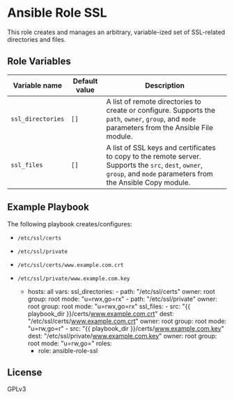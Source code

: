 # Ansible Role SSL

This role creates and manages an arbitrary, variable-ized set of SSL-related
directories and files.

## Role Variables

| Variable name     | Default value | Description |
|-------------------|---------------|-------------|
| `ssl_directories` | `[]`          | A list of remote directories to create or configure. Supports the `path`, `owner`, `group`, and `mode` parameters from the Ansible File module. |
| `ssl_files`       | `[]`          | A list of SSL keys and certificates to copy to the remote server. Supports the `src`, `dest`, `owner`, `group`, and `mode` parameters from the Ansible Copy module. |

## Example Playbook

The following playbook creates/configures:

  - `/etc/ssl/certs`
  - `/etc/ssl/private`
  - `/etc/ssl/certs/www.example.com.crt`
  - `/etc/ssl/private/www.example.com.key`

    - hosts: all
      vars:
        ssl_directories:
          - path: "/etc/ssl/certs"
            owner: root
            group: root
            mode: "u=rwx,go=rx"
          - path: "/etc/ssl/private"
            owner: root
            group: root
            mode: "u=rwx,go=rx"
        ssl_files:
          - src: "{{ playbook_dir }}/certs/www.example.com.crt"
            dest: "/etc/ssl/certs/www.example.com.crt"
            owner: root
            group: root
            mode: "u=rw,go=r"
          - src: "{{ playbook_dir }}/certs/www.example.com.key"
            dest: "/etc/ssl/private/www.example.com.key"
            owner: root
            group: root
            mode: "u=rw,go="
      roles:
        - role: ansible-role-ssl

## License

GPLv3
